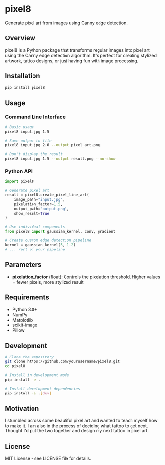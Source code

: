 # pixel8

Generate pixel art from images using Canny edge detection.

## Overview

pixel8 is a Python package that transforms regular images into pixel art using the Canny edge detection algorithm. It's perfect for creating stylized artwork, tattoo designs, or just having fun with image processing.

## Installation

```bash
pip install pixel8
```

## Usage

### Command Line Interface

```bash
# Basic usage
pixel8 input.jpg 1.5

# Save output to file
pixel8 input.jpg 2.0 --output pixel_art.png

# Don't display the result
pixel8 input.jpg 1.5 --output result.png --no-show
```

### Python API

```python
import pixel8

# Generate pixel art
result = pixel8.create_pixel_line_art(
    image_path="input.jpg",
    pixelation_factor=1.5,
    output_path="output.png",
    show_result=True
)

# Use individual components
from pixel8 import gaussian_kernel, conv, gradient

# Create custom edge detection pipeline
kernel = gaussian_kernel(5, 1.2)
# ... rest of your pipeline
```

## Parameters

- **pixelation_factor** (float): Controls the pixelation threshold. Higher values = fewer pixels, more stylized result

## Requirements

- Python 3.8+
- NumPy
- Matplotlib
- scikit-image
- Pillow

## Development

```bash
# Clone the repository
git clone https://github.com/yourusername/pixel8.git
cd pixel8

# Install in development mode
pip install -e .

# Install development dependencies
pip install -e .[dev]
```

## Motivation

I stumbled across some beautiful pixel art and wanted to teach myself how to make it. I am also in the process of deciding what tattoo to get next. Thought I'd put the two together and design my next tattoo in pixel art.

## License

MIT License - see LICENSE file for details.
